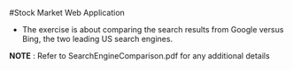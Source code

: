 #Stock Market Web Application
* The exercise is about comparing the search results from Google versus Bing, the two leading US search engines.

**NOTE** : Refer to SearchEngineComparison.pdf for any additional details